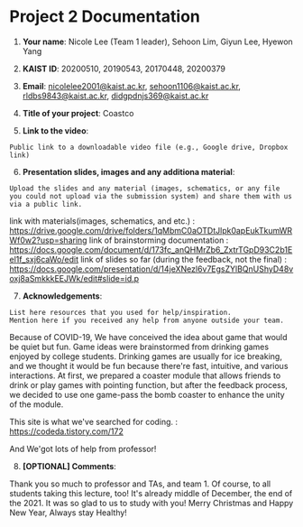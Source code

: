 # Project 2 Documentation

1. **Your name**: Nicole Lee (Team 1 leader), Sehoon Lim, Giyun Lee, Hyewon Yang

2. **KAIST ID**: 20200510, 20190543, 20170448, 20200379

3. **Email**: nicolelee2001@kaist.ac.kr, sehoon1106@kaist.ac.kr, rldbs9843@kaist.ac.kr, didgpdnjs369@kaist.ac.kr

4. **Title of your project**: Coastco

5. **Link to the video**:

```
Public link to a downloadable video file (e.g., Google drive, Dropbox link)
```

6. **Presentation slides, images and any additiona material**:

```
Upload the slides and any material (images, schematics, or any file you could not upload via the submission system) and share them with us via a public link.

```
link with materials(images, schematics, and etc.) : https://drive.google.com/drive/folders/1qMbmC0aOTDtJlpk0apEukTkumWRWf0w2?usp=sharing
link of brainstorming documentation :
https://docs.google.com/document/d/173fc_anQHMrZb6_ZxtrTGpD93C2b1Eel1f_sxj6caWo/edit
link of slides so far (during the feedback, not the final) :
https://docs.google.com/presentation/d/14jeXNezl6v7EgsZYlBQnUShyD48voxj8aSmkkkEEJWk/edit#slide=id.p

7. **Acknowledgements**:

```
List here resources that you used for help/inspiration.
Mention here if you received any help from anyone outside your team.

```
Because of COVID-19, We have conceived the idea about game that would be quiet but fun.
Game ideas were brainstormed from drinking games enjoyed by college students.
Drinking games are usually for ice breaking, and we thought it would be fun because there're fast, intuitive, and various interactions.
At first, we prepared a coaster module that allows friends to drink or play games with pointing function, but after the feedback process, we decided to use one game-pass the bomb coaster to enhance the unity of the module.

This site is what we've searched for coding.
: https://codeda.tistory.com/172

And We'got lots of help from professor!


8. **[OPTIONAL] Comments**:

Thank you so much to professor and TAs, and team 1. Of course, to all students taking this lecture, too!
It's already middle of December, the end of the 2021. It was so glad to us to study with you!
Merry Christmas and Happy New Year, Always stay Healthy!
